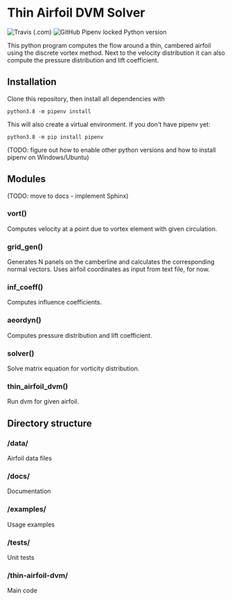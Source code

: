 # Thin Airfoil DVM Solver
![Travis (.com)](https://img.shields.io/travis/com/themrdjj/thin-airfoil-dvm?style=for-the-badge)
![GitHub Pipenv locked Python version](https://img.shields.io/github/pipenv/locked/python-version/themrdjj/thin-airfoil-dvm?style=for-the-badge)

This python program computes the flow around a thin, cambered airfoil using the discrete vortex method. Next to the 
velocity distribution it can also compute the pressure distribution and lift coefficient.

## Installation
Clone this repository, then install all dependencies with 
```
python3.8 -m pipenv install
```
This will also create a virtual environment. If you don't have pipenv yet:

```
python3.8 -m pip install pipenv
```

(TODO: figure out how to enable other python versions and how to install pipenv on Windows/Ubuntu)

## Modules
(TODO: move to docs - implement Sphinx)

### vort()
Computes velocity at a point due to vortex element with given circulation.

### grid_gen()
Generates N panels on the camberline and calculates the corresponding normal vectors. Uses airfoil
coordinates as input from text file, for now.

### inf_coeff()
Computes influence coefficients.

### aeordyn()
Computes pressure distribution and lift coefficient.

### solver()
Solve matrix equation for vorticity distribution.

### thin_airfoil_dvm()
Run dvm for given airfoil.

## Directory structure

### /data/
Airfoil data files

### /docs/
Documentation

### /examples/
Usage examples

### /tests/
Unit tests

### /thin-airfoil-dvm/
Main code

